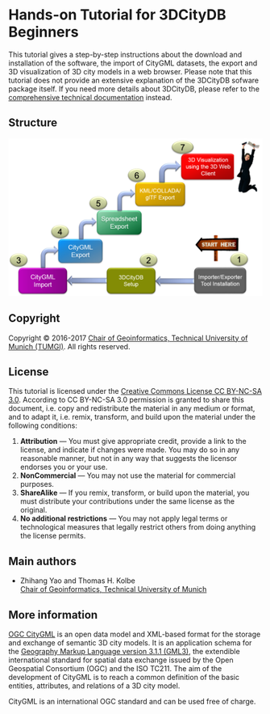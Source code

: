 Hands-on Tutorial for 3DCityDB Beginners
==================================
This tutorial gives a step-by-step instructions about the download and installation of the software, the import of CityGML datasets, the export and 3D visualization of 3D city models in a web browser. Please note that this tutorial does not provide an extensive explanation of the 3DCityDB sofware package itself. If you need more details about 3DCityDB, please refer to the [comprehensive technical documentation](https://github.com/3dcitydb/3dcitydb/tree/master/Documentation) instead. 

Structure
-------
<p align="center">
<img src="images/img1.png" width="800" />
</p>

Copyright
-----------------------------------

Copyright © 2016-2017 [Chair of Geoinformatics, Technical University of Munich (TUMGI)](https://www.gis.bgu.tum.de/). All rights reserved.

License
-------
This tutorial is licensed under the [ Creative Commons License CC BY-NC-SA 3.0](https://creativecommons.org/licenses/by-nc-sa/3.0/legalcode). According to CC BY-NC-SA 3.0 permission is granted to share this document, i.e. copy and redistribute the material in any medium or format, and to adapt it, i.e. remix, transform, and build upon the material under the following conditions:

1. **Attribution** — You must give appropriate credit, provide a link to the license, and indicate if changes were made. You may do so in any reasonable manner, but not in any way that suggests the licensor endorses you or your use. 
2. **NonCommercial** — You may not use the material for commercial purposes. 
3. **ShareAlike** — If you remix, transform, or build upon the material, you must distribute your contributions under the same license as the original. 
4. **No additional restrictions** — You may not apply legal terms or technological measures that legally restrict others from doing anything the license permits. 

Main authors
-----------------------------------

* Zhihang Yao and Thomas H. Kolbe
<br>[Chair of Geoinformatics, Technical University of Munich](https://www.gis.bgu.tum.de/)

More information
----------------
[OGC CityGML](http://www.opengeospatial.org/standards/citygml) is an open data model and XML-based format for the storage and exchange of semantic 3D city models. It is an application schema for the [Geography Markup Language version 3.1.1 (GML3)](http://www.opengeospatial.org/standards/gml), the extendible international standard for spatial data exchange issued by the Open Geospatial Consortium (OGC) and the ISO TC211. The aim of the development of CityGML is to reach a common definition of the basic entities, attributes, and relations of a 3D city model.

CityGML is an international OGC standard and can be used free of charge.
